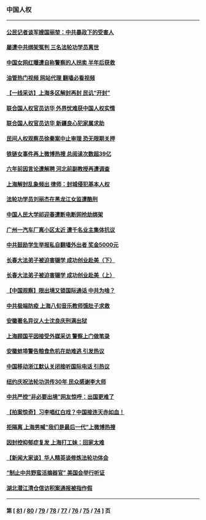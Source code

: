 ### 中国人权
---
#### [公民记者谈军嫂国丽堃：中共暴政下的受害人](../../pages/ncid278/n13744068.md?05242045) 
#### [屡遭中共绑架冤判 三名法轮功学员离世](../../pages/ncid278/n13743718.md?05242045) 
#### [中国女网红曝遭自称警察的人拐卖 半年后获救](../../pages/ncid278/n13743517.md?05242045) 
#### [油管热门视频 网站代理 翻墙必看视频](http://209.222.30.114:81/youtube.html?05242045)
#### [【一线采访】上海多区解封再封 民讥“开封”](../../pages/ncid278/n13743050.md?05242045) 
#### [联合国人权官员访华 外界忧难获中国人权实情](../../pages/ncid278/n13743139.md?05242045) 
#### [联合国人权官员访华 新疆良心犯家属求助](../../pages/ncid278/n13742950.md?05242045) 
#### [民间人权观察员徐秦案中止审理 恐无限期关押](../../pages/ncid278/n13742698.md?05242045) 
#### [铁链女事件再上微博热搜 总阅读次数超39亿](../../pages/ncid278/n13742497.md?05242045) 
#### [六年前因言论遭解聘 河北前副教授再遭调查](../../pages/ncid278/n13742115.md?05242045) 
#### [上海解封乱象频出 律师：封城侵犯基本人权](../../pages/ncid278/n13741824.md?05242045) 
#### [法轮功学员刘丽杰在黑龙江女监遭酷刑](../../pages/ncid278/n13740915.md?05242045) 
#### [中国人民大学祁迎春遭断电断网抢劫绑架](../../pages/ncid278/n13730164.md?05242045) 
#### [广州一汽车厂离小区太近 遭千名业主集体抗议](../../pages/ncid278/n13739826.md?05242045) 
#### [中共鼓励学生举报私自翻墙外出者 奖金5000元](../../pages/ncid278/n13739345.md?05242045) 
#### [长春大法弟子被迫害辍学 成功创业赴美（下）](../../pages/ncid278/n13738692.md?05242045) 
#### [长春大法弟子被迫害辍学 成功创业赴美（上）](../../pages/ncid278/n13738681.md?05242045) 
#### [【中国观察】限出境又锁国际通话 中共为啥？](../../pages/ncid278/n13738584.md?05242045) 
#### [中共极端防疫 上海八旬音乐教师饿肚子求救](../../pages/ncid278/n13738037.md?05242045) 
#### [安徽著名异议人士沈良庆刑满出狱](../../pages/ncid278/n13738035.md?05242045) 
#### [上海顾国平因接受外媒采访 警察上门做笔录](../../pages/ncid278/n13736303.md?05242045) 
#### [安徽蚌埠警告粮食危机在劫难逃 引发热议](../../pages/ncid278/n13736542.md?05242045) 
#### [中国移动浙江默认关闭接听国际电话 引热议](../../pages/ncid278/n13736295.md?05242045) 
#### [纽约庆祝法轮功洪传30年 民众感谢李大师](../../pages/ncid278/n13736244.md?05242045) 
#### [中共严控“非必要出境”网友惊呼：出国更难了](../../pages/ncid278/n13735911.md?05242045) 
#### [【拍案惊奇】习李唱红白戏？中国接连天赤如血！](../../pages/ncid278/n13735819.md?05242045) 
#### [拒隔离 上海男喊“我们是最后一代”上微博热搜](../../pages/ncid278/n13735808.md?05242045) 
#### [因封控抑郁症复发 上海打工妹：回家太难](../../pages/ncid278/n13735860.md?05242045) 
#### [【新闻大家谈】华人精英谈修炼法轮功体会](../../pages/ncid278/n13735765.md?05242045) 
#### [“制止中共野蛮活摘器官” 美国会举行听证](../../pages/ncid278/n13735831.md?05242045) 
#### [湖北潜江清仓信访积案通报被指作假](../../pages/ncid278/n13735260.md?05242045) 

---
#### 第 [ [81](./81.md?05242045) / [80](./80.md?05242045) / [79](./79.md?05242045) / [78](./78.md?05242045) / [77](./77.md?05242045) / [76](./76.md?05242045) / [75](./75.md?05242045) / [74](./74.md?05242045) ] 页
